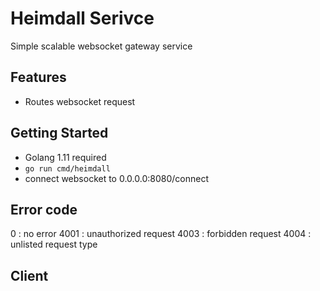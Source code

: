 # Heimdall Serivce
Simple scalable websocket gateway service

## Features
- Routes websocket request

## Getting Started
- Golang 1.11 required
- `go run cmd/heimdall`
- connect websocket to 0.0.0.0:8080/connect

## Error code
0 : no error
4001 : unauthorized request
4003 : forbidden request
4004 : unlisted request type 

## Client
